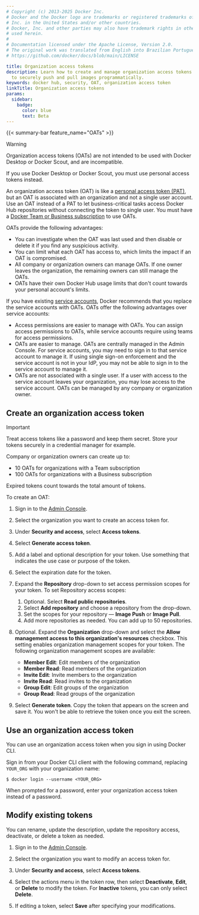 ```yaml
---
# Copyright (c) 2013-2025 Docker Inc.
# Docker and the Docker logo are trademarks or registered trademarks of Docker,
# Inc. in the United States and/or other countries.
# Docker, Inc. and other parties may also have trademark rights in other terms
# used herein.
#
# Documentation licensed under the Apache License, Version 2.0.
# The original work was translated from English into Brazilian Portuguese.
# https://github.com/docker/docs/blob/main/LICENSE

title: Organization access tokens
description: Learn how to create and manage organization access tokens
  to securely push and pull images programmatically.
keywords: docker hub, security, OAT, organization access token
linkTitle: Organization access tokens
params:
  sidebar:
    badge:
      color: blue
      text: Beta
---
```

{{< summary-bar feature_name="OATs" >}}

> [!WARNING]
>
> Organization access tokens (OATs) are not intended to be used with Docker
> Desktop or Docker Scout, and are incompatible.
>
> If you use Docker Desktop or Docker Scout, you must use personal
> access tokens instead.

An organization access token (OAT) is like a [personal access token
(PAT)](/security/for-developers/access-tokens/), but an OAT is associated with
an organization and not a single user account. Use an OAT instead of a PAT to
let business-critical tasks access Docker Hub repositories without connecting
the token to single user. You must have a [Docker Team or Business
subscription](/subscription/core-subscription/details/) to use OATs.

OATs provide the following advantages:

- You can investigate when the OAT was last used and then disable or delete it
  if you find any suspicious activity.
- You can limit what each OAT has access to, which limits the impact if an OAT
  is compromised.
- All company or organization owners can manage OATs. If one owner leaves the
  organization, the remaining owners can still manage the OATs.
- OATs have their own Docker Hub usage limits that don't count towards your
  personal account's limits.

If you have existing [service accounts](/docker-hub/service-accounts/),
Docker recommends that you replace the service accounts with OATs. OATs offer
the following advantages over service accounts:

- Access permissions are easier to manage with OATs. You can assign access
  permissions to OATs, while service accounts require using teams for access
  permissions.
- OATs are easier to manage. OATs are centrally managed in the Admin Console.
  For service accounts, you may need to sign in to that service account to
  manage it. If using single sign-on enforcement and the service account is not
  in your IdP, you may not be able to sign in to the service account to manage
  it.
- OATs are not associated with a single user. If a user with access to the
  service account leaves your organization, you may lose access to the service
  account. OATs can be managed by any company or organization owner.

## Create an organization access token

> [!IMPORTANT]
>
> Treat access tokens like a password and keep them secret. Store your tokens
> securely in a credential manager for example.

Company or organization owners can create up to:
- 10 OATs for organizations with a Team subscription
- 100 OATs for organizations with a Business subscription

Expired tokens count towards the total amount of tokens.

To create an OAT:

1. Sign in to the [Admin Console](https://app.docker.com/admin).

2. Select the organization you want to create an access token for.

3. Under **Security and access**, select **Access tokens**.

4. Select **Generate access token**.

5. Add a label and optional description for your token. Use something that
indicates the use case or purpose of the token.

6. Select the expiration date for the token.

7. Expand the **Repository** drop-down to set access permission
scopes for your token. To set Repository access scopes:
    1. Optional. Select **Read public repositories**.
    2. Select **Add repository** and choose a repository from the drop-down.
    3. Set the scopes for your repository &mdash; **Image Push** or
    **Image Pull**.
    4. Add more repositories as needed. You can add up to 50 repositories.

8. Optional. Expand the **Organization** drop-down and select the
**Allow management access to this organization's resources** checkbox. This
setting enables organization management scopes for your token. The following
organization management scopes are available:
    - **Member Edit**: Edit members of the organization
    - **Member Read**: Read members of the organization
    - **Invite Edit**: Invite members to the organization
    - **Invite Read**: Read invites to the organization
    - **Group Edit**: Edit groups of the organization
    - **Group Read**: Read groups of the organization

9. Select **Generate token**. Copy the token that appears on the screen
   and save it. You won't be able to retrieve the token once you exit the
   screen.

## Use an organization access token

You can use an organization access token when you sign in using Docker CLI.

Sign in from your Docker CLI client with the following command, replacing
`YOUR_ORG` with your organization name:

```console
$ docker login --username <YOUR_ORG>
```

When prompted for a password, enter your organization access token instead of a
password.

## Modify existing tokens

You can rename, update the description, update the repository access,
deactivate, or delete a token as needed.

1. Sign in to the [Admin Console](https://app.docker.com/admin).

2. Select the organization you want to modify an access token for.

3. Under **Security and access**, select **Access tokens**.

4. Select the actions menu in the token row, then select
   **Deactivate**, **Edit**, or **Delete** to modify the token. For **Inactive**
   tokens, you can only select **Delete**.

5. If editing a token, select **Save** after specifying your modifications.
